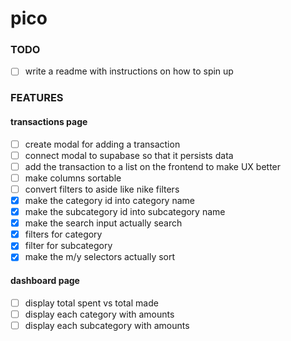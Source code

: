 # pico

### TODO

- [ ] write a readme with instructions on how to spin up

### FEATURES

#### transactions page

- [ ] create modal for adding a transaction
- [ ] connect modal to supabase so that it persists data
- [ ] add the transaction to a list on the frontend to make UX better
- [ ] make columns sortable
- [ ] convert filters to aside like nike filters
- [x] make the category id into category name
- [x] make the subcategory id into subcategory name
- [x] make the search input actually search
- [x] filters for category
- [x] filter for subcategory
- [x] make the m/y selectors actually sort

#### dashboard page

- [ ] display total spent vs total made
- [ ] display each category with amounts
- [ ] display each subcategory with amounts
